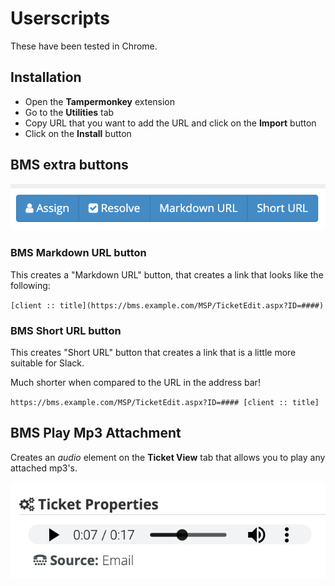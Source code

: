 #  Userscripts

These have been tested in Chrome.

## Installation

- Open the **Tampermonkey** extension
- Go to the **Utilities** tab
- Copy URL that you want to add the URL and click on the **Import** button
- Click on the **Install** button

## BMS extra buttons

![BMS URL buttons](/screenshots/bms-extra-buttons.png)

### BMS Markdown URL button

This creates a "Markdown URL" button, that creates a link that looks like the following:

`[client :: title](https://bms.example.com/MSP/TicketEdit.aspx?ID=####)`

### BMS Short URL button

This creates "Short URL" button that creates a link that is a little more suitable for Slack.

Much shorter when compared to the URL in the address bar!

`https://bms.example.com/MSP/TicketEdit.aspx?ID=#### [client :: title]`

## BMS Play Mp3 Attachment

Creates an *audio* element on the **Ticket View** tab that allows you to play
any attached mp3's.

![BMS MP3 Attachment Player](/screenshots/bms-play-mp3.png)